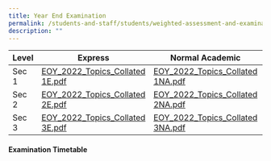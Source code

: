 ```yaml
---
title: Year End Examination
permalink: /students-and-staff/students/weighted-assessment-and-examination/year-end-examination/
description: ""
---
```

<table>
<thead>
  <tr>
    <th>Level</th>
    <th>Express</th>
    <th>Normal Academic</th>
    <th>Normal Technical</th>
  </tr>
</thead>
<tbody>
  <tr>
    <td>Sec 1</td>
    <td><a href="/files/EOY_2022_Topics_Collated%201E.pdf">EOY_2022_Topics_Collated 1E.pdf</a></td>
    <td><a href="[](/files/EOY_2022_Topics_Collated%201NA.pdf)">EOY_2022_Topics_Collated 1NA.pdf</a></td>
    <td><a href="[](/files/EOY_2022_Topics_Collated%201NT.pdf)">EOY_2022_Topics_Collated 1NT.pdf</a></td>
  </tr>
  <tr>
    <td>Sec 2</td>
    <td><a href="[](/files/EOY_2022_Topics_Collated%202E.pdf)">EOY_2022_Topics_Collated 2E.pdf</a></td>
    <td><a href="[](/files/EOY_2022_Topics_Collated%202NA.pdf)">EOY_2022_Topics_Collated 2NA.pdf</a></td>
    <td><a href="[](/files/EOY_2022_Topics_Collated%202NT.pdf)">EOY_2022_Topics_Collated 2NT.pdf</a></td>
  </tr>
  <tr>
    <td>Sec 3</td>
    <td><a href="[](/files/EOY_2022_Topics_Collated%203E.pdf)">EOY_2022_Topics_Collated 3E.pdf</a></td>
    <td><a href="[](/files/EOY_2022_Topics_Collated%203NA.pdf)">EOY_2022_Topics_Collated 3NA.pdf</a></td>
    <td><a href="[](/files/EOY_2022_Topics_Collated%203NT.pdf)">EOY_2022_Topics_Collated 3NT.pdf</a></td>
  </tr>
</tbody>
</table>


#### Examination Timetable